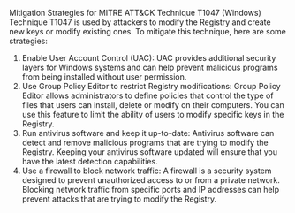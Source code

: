 Mitigation Strategies for MITRE ATT&CK Technique T1047 (Windows)
Technique T1047 is used by attackers to modify the Registry and create new keys or modify existing ones. To mitigate this technique, here are some strategies:
1. Enable User Account Control (UAC): UAC provides additional security layers for Windows systems and can help prevent malicious programs from being installed without user permission.
2. Use Group Policy Editor to restrict Registry modifications: Group Policy Editor allows administrators to define policies that control the type of files that users can install, delete or modify on their computers. You can use this feature to limit the ability of users to modify specific keys in the Registry.
3. Run antivirus software and keep it up-to-date: Antivirus software can detect and remove malicious programs that are trying to modify the Registry. Keeping your antivirus software updated will ensure that you have the latest detection capabilities.
4. Use a firewall to block network traffic: A firewall is a security system designed to prevent unauthorized access to or from a private network. Blocking network traffic from specific ports and IP addresses can help prevent attacks that are trying to modify the Registry.